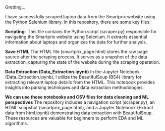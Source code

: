 Gretting...

I have successfully scraped laptop data from the Smartprix website using the Python Selenium library. In this repository, there are some key files:

**Scripting-**
This file contains the Python script (scraper.py) responsible for navigating the Smartprix website using Selenium. 
It extracts essential information about laptops and organizes the data for further analysis.

**Save HTML**
The HTML file (smartprix_page.html) stores the raw page source after the scraping process. 
It serves as a snapshot of the data extraction, capturing the state of the website during the scraping operation.

**Data Extraction (Data_Extraction.ipynb)**
In the Jupyter Notebook (Data_Extraction.ipynb), I utilize the BeautifulSoup (BS4) library for extracting relevant laptop details from the HTML.
This notebook provides insights into parsing techniques and data extraction methodologies.

**We can use these notebooks and CSV files for data cleaning and ML perspectives**
The repository includes a navigation script (scraper.py), an HTML snapshot (smartprix_page.html), 
and a Jupyter Notebook (Extract data from html.ipynb) demonstrating data extraction with BeautifulSoup. 
These resources are valuable for beginners to perform EDA and ML algorithms.


